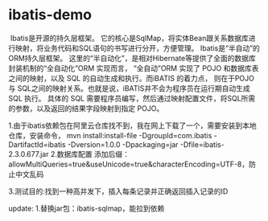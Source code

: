 # ibatis-demo
 Ibatis是开源的持久层框架。
它的核心是SqlMap，将实体Bean跟关系数据库进行映射，将业务代码和SQL语句的书写进行分开，方便管理。
Ibatis是“半自动”的ORM持久层框架。
这里的“半自动化”，是相对Hibernate等提供了全面的数据库封装机制的“全自动化”ORM 实现而言，
“全自动”ORM 实现了 POJO 和数据库表之间的映射，以及 SQL 的自动生成和执行。而iBATIS 的着力点，
则在于POJO 与 SQL之间的映射关系。也就是说，iBATIS并不会为程序员在运行期自动生成 SQL 执行。
具体的 SQL 需要程序员编写，然后通过映射配置文件，将SQL所需的参数，以及返回的结果字段映射到指定 POJO。

1.由于ibatis依赖包在阿里云仓库找不到，我在网上下载了一个，需要安装到本地仓库，安装命令，
mvn install:install-file -DgroupId=com.ibatis -DartifactId=ibatis -Dversion=1.0.0 -Dpackaging=jar -Dfile=ibatis-2.3.0.677.jar
2.数据库配置
添加后缀：allowMultiQueries=true&useUnicode=true&characterEncoding=UTF-8，防止中文乱码

3.测试目的:找到一种高并发下，插入每条记录并正确返回插入记录的ID


update:
1.替换jar包：ibatis-sqlmap，能拉到依赖

